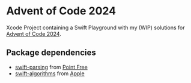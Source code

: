# Advent of Code 2024

Xcode Project containing a Swift Playground with my (WIP) solutions for [Advent of Code 2024](https://adventofcode.com).

## Package dependencies
- [swift-parsing](https://github.com/pointfreeco/swift-parsing) from [Point Free](https://www.pointfree.co)
- [swift-algorithms](https://github.com/apple/swift-algorithms) from [Apple](https://developer.apple.com)

